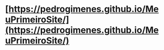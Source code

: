 # [https://pedrogimenes.github.io/MeuPrimeiroSite/](https://pedrogimenes.github.io/MeuPrimeiroSite/)



